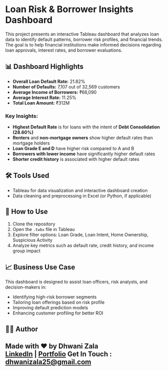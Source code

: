 # Loan Risk & Borrower Insights Dashboard

This project presents an interactive Tableau dashboard that analyzes loan data to identify default patterns, borrower risk profiles, and financial trends. The goal is to help financial institutions make informed decisions regarding loan approvals, interest rates, and borrower evaluations.

## 📊 Dashboard Highlights

- **Overall Loan Default Rate:** 21.82%
- **Number of Defaults:** 7,107 out of 32,569 customers
- **Average Income of Borrowers:** ₹66,090
- **Average Interest Rate:** 11.25%
- **Total Loan Amount:** ₹312M

### Key Insights:

- **Highest Default Rate** is for loans with the intent of **Debt Consolidation (28.60%)**
- **Renters** and **non-mortgage owners** show higher default rates than mortgage holders
- **Loan Grade E and D** have higher risk compared to A and B
- **Borrowers with lower income** have significantly higher default rates
- **Shorter credit history** is associated with higher default rates

## 🛠 Tools Used

- Tableau for data visualization and interactive dashboard creation
- Data cleaning and preprocessing in Excel (or Python, if applicable)


## 🚀 How to Use

1. Clone the repository
2. Open the `.twbx` file in Tableau
3. Explore filter options: Loan Grade, Loan Intent, Home Ownership, Suspicious Activity
4. Analyze key metrics such as default rate, credit history, and income group impact

## 📈 Business Use Case

This dashboard is designed to assist loan officers, risk analysts, and decision-makers in:

- Identifying high-risk borrower segments
- Tailoring loan offerings based on risk profile
- Improving default prediction models
- Enhancing customer profiling for better ROI

## 👩‍💻 Author

Made with ❤️ by Dhwani Zala  
[LinkedIn](https://www.linkedin.com/in/dhwani-zala-276a2a213/) | [Portfolio](https://stable-jada-z49rj26g.dcms.site/)
Get In Touch : dhwanizala25@gmail.com
---


